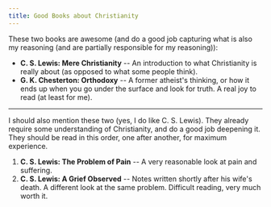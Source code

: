 ```yaml
---
title: Good Books about Christianity
---
```


These two books are awesome (and do a good job capturing what is also my reasoning (and are partially responsible for my reasoning)):

- **C. S. Lewis: Mere Christianity** -- An introduction to what Christianity is really about (as opposed to what some people think).
- **G. K. Chesterton: Orthodoxy** -- A former atheist's thinking, or how it ends up when you go under the surface and look for truth. A real joy to read (at least for me).

---------------------------------------------------------

I should also mention these two (yes, I do like C. S. Lewis). They already require some understanding of Christianity, and do a good job deepening it. They should be read in this order, one after another, for maximum experience.

1. **C. S. Lewis: The Problem of Pain** -- A very reasonable look at pain and suffering.
2. **C. S. Lewis: A Grief Observed** -- Notes written shortly after his wife's death. A different look at the same problem. Difficult reading, very much worth it.
